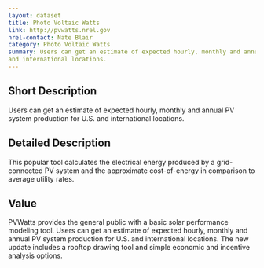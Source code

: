 ```yaml
---
layout: dataset
title: Photo Voltaic Watts
link: http://pvwatts.nrel.gov
nrel-contact: Nate Blair
category: Photo Voltaic Watts
summary: Users can get an estimate of expected hourly, monthly and annual PV system production for U.S.
and international locations. 
---
```


## Short Description

Users can get an estimate of expected hourly, 
monthly and annual PV system production for U.S. 
and international locations.

## Detailed Description

This popular tool calculates the electrical energy
produced by a grid-connected PV system and the
approximate cost-of-energy in comparison to average
utility rates.

## Value

PVWatts provides the general public with a basic solar
performance modeling tool. Users can get an estimate
of expected hourly, monthly and annual PV system
production for U.S. and international locations. The
new update includes a rooftop drawing tool and simple
economic and incentive analysis options.
